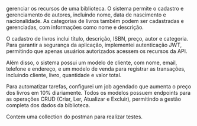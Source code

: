 gerenciar os recursos de uma biblioteca. O sistema permite o cadastro e gerenciamento de autores, incluindo nome, data de nascimento e nacionalidade. As categorias de livros também podem ser cadastradas e gerenciadas, com informações como nome e descrição.

O cadastro de livros inclui título, descrição, ISBN, preço, autor e categoria. Para garantir a segurança da aplicação, implementei autenticação JWT, permitindo que apenas usuários autorizados acessem os recursos da API.

Além disso, o sistema possui um modelo de cliente, com nome, email, telefone e endereço, e um modelo de venda para registrar as transações, incluindo cliente, livro, quantidade e valor total.

Para automatizar tarefas, configurei um job agendado que aumenta o preço dos livros em 10% diariamente. Todos os modelos possuem endpoints para as operações CRUD (Criar, Ler, Atualizar e Excluir), permitindo a gestão completa dos dados da biblioteca.

Contem uma collection do postman para realizar testes.
